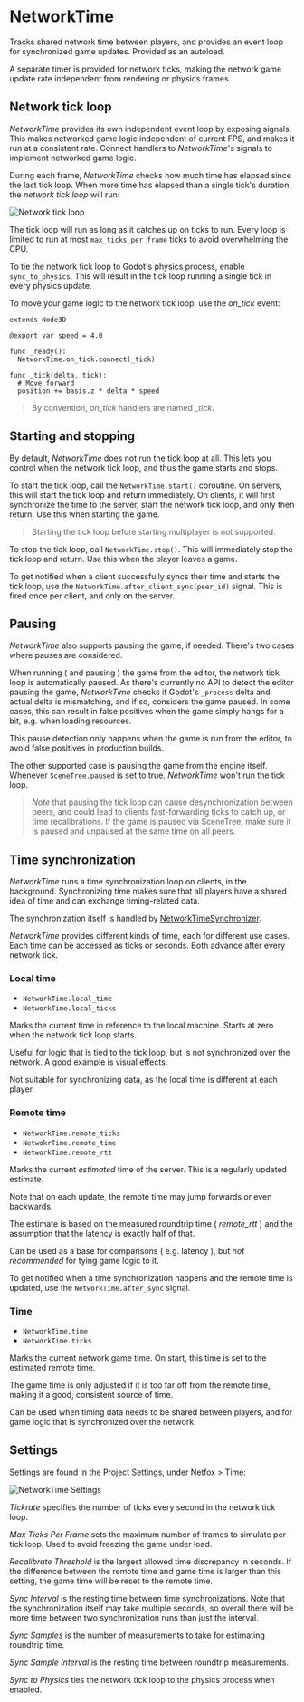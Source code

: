 # NetworkTime

Tracks shared network time between players, and provides an event loop for
synchronized game updates. Provided as an autoload.

A separate timer is provided for network ticks, making the network game 
update rate independent from rendering or physics frames.

## Network tick loop

*NetworkTime* provides its own independent event loop by exposing signals. This
makes networked game logic independent of current FPS, and makes it run at a
consistent rate. Connect handlers to *NetworkTime*'s signals to implement
networked game logic.

During each frame, *NetworkTime* checks how much time has elapsed since the
last tick loop. When more time has elapsed than a single tick's duration, the
*network tick loop* will run:

![Network tick loop](../assets/network-tick-loop.svg)

The tick loop will run as long as it catches up on ticks to run. Every loop is
limited to run at most `max_ticks_per_frame` ticks to avoid overwhelming the
CPU.

To tie the network tick loop to Godot's physics process, enable
`sync_to_physics`. This will result in the tick loop running a single tick in
every physics update.

To move your game logic to the network tick loop, use the *on_tick* event:

```gdscript
extends Node3D

@export var speed = 4.0

func _ready():
  NetworkTime.on_tick.connect(_tick)

func _tick(delta, tick):
  # Move forward
  position += basis.z * delta * speed
```

> By convention, *on_tick* handlers are named *_tick*.

## Starting and stopping

By default, *NetworkTime* does not run the tick loop at all. This lets you
control when the network tick loop, and thus the game starts and stops.

To start the tick loop, call the `NetworkTime.start()` coroutine. On servers,
this will start the tick loop and return immediately. On clients, it will first
synchronize the time to the server, start the network tick loop, and only then
return. Use this when starting the game.

> Starting the tick loop before starting multiplayer is not supported.

To stop the tick loop, call `NetworkTime.stop()`. This will immediately stop
the tick loop and return. Use this when the player leaves a game.

To get notified when a client successfully syncs their time and starts the tick
loop, use the `NetworkTime.after_client_sync(peer_id)` signal. This is fired
once per client, and only on the server.

## Pausing

*NetworkTime* also supports pausing the game, if needed. There's two cases
where pauses are considered.

When running ( and pausing ) the game from the editor, the network tick loop
is automatically paused. As there's currently no API to detect the editor
pausing the game, *NetworkTime* checks if Godot's `_process` delta and actual
delta is mismatching, and if so, considers the game paused. In some cases, this
can result in false positives when the game simply hangs for a bit, e.g. when
loading resources.

This pause detection only happens when the game is run from the editor, to
avoid false positives in production builds.

The other supported case is pausing the game from the engine itself. Whenever
`SceneTree.paused` is set to true, *NetworkTime* won't run the tick loop.

> *Note* that pausing the tick loop can cause desynchronization between peers,
and could lead to clients fast-forwarding ticks to catch up, or time
recalibrations. If the game is paused via SceneTree, make sure it is paused and
unpaused at the same time on all peers.

## Time synchronization

*NetworkTime* runs a time synchronization loop on clients, in the background.
Synchronizing time makes sure that all players have a shared idea of time and
can exchange timing-related data.

The synchronization itself is handled by [NetworkTimeSynchronizer].

*NetworkTime* provides different kinds of time, each for different use cases.
Each time can be accessed as ticks or seconds. Both advance after every network
tick.

### Local time

* `NetworkTime.local_time`
* `NetworkTime.local_ticks`

Marks the current time in reference to the local machine. Starts at zero when
the network tick loop starts.

Useful for logic that is tied to the tick loop, but is not synchronized over
the network. A good example is visual effects.

Not suitable for synchronizing data, as the local time is different at each
player.

### Remote time

* `NetworkTime.remote_ticks`
* `NetwokrTime.remote_time`
* `NetworkTime.remote_rtt`

Marks the current *estimated* time of the server. This is a regularly updated
estimate.

Note that on each update, the remote time may jump forwards or even backwards.

The estimate is based on the measured roundtrip time ( *remote_rtt* ) and the
assumption that the latency is exactly half of that.

Can be used as a base for comparisons ( e.g. latency ), but *not recommended*
for tying game logic to it.

To get notified when a time synchronization happens and the remote time is
updated, use the `NetworkTime.after_sync` signal.

### Time

* `NetworkTime.time`
* `NetworkTime.ticks`

Marks the current network game time. On start, this time is set to the
estimated remote time.

The game time is only adjusted if it is too far off from the remote time,
making it a good, consistent source of time.

Can be used when timing data needs to be shared between players, and for game
logic that is synchronized over the network.

## Settings

Settings are found in the Project Settings, under Netfox > Time:

![NetworkTime Settings](../assets/network-time-settings.png)

*Tickrate* specifies the number of ticks every second in the network tick loop.

*Max Ticks Per Frame* sets the maximum number of frames to simulate per tick loop. Used to avoid freezing the game under load.

*Recalibrate Threshold* is the largest allowed time discrepancy in seconds. If
the difference between the remote time and game time is larger than this
setting, the game time will be reset to the remote time.

*Sync Interval* is the resting time between time synchronizations. Note that
the synchronization itself may take multiple seconds, so overall there will be
more time between two synchronization runs than just the interval.

*Sync Samples* is the number of measurements to take for estimating roundtrip
time.

*Sync Sample Interval* is the resting time between roundtrip measurements.

*Sync to Physics* ties the network tick loop to the physics process when
enabled.

[NetworkTimeSynchronizer]: ./network-time-synchronizer.md
